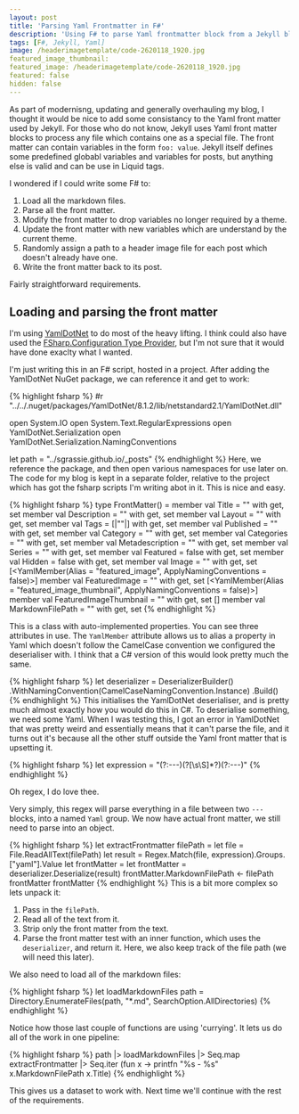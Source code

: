 ```yaml
---
layout: post
title: 'Parsing Yaml Frontmatter in F#'
description: 'Using F# to parse Yaml frontmatter block from a Jekyll blog using YamlDotNet'
tags: [F#, Jekyll, Yaml]
image: /headerimagetemplate/code-2620118_1920.jpg
featured_image_thumbnail: 
featured_image: /headerimagetemplate/code-2620118_1920.jpg
featured: false
hidden: false
---
```

As part of modernisng, updating and generally overhauling my blog, I thought it would be nice to add some consistancy to the Yaml front matter used by Jekyll. For those who do not know, Jekyll uses Yaml front matter blocks to process any file which contains one as a special file. The front matter can contain variables in the form `foo: value`. Jekyll itself defines some predefined globabl variables and variables for posts, but anything else is valid and can be use in Liquid tags.

I wondered if I could write some F# to:

1. Load all the markdown files.
2. Parse all the front matter.
3. Modify the front matter to drop variables no longer required by a theme.
4. Update the front matter with new variables which are understand by the current theme.
5. Randomly assign a path to a header image file for each post which doesn't already have one.
4. Write the front matter back to its post.

Fairly straightforward requirements.

## Loading and parsing the front matter
I'm using [YamlDotNet](https://github.com/aaubry/YamlDotNet) to do most of the heavy lifting. I think could also have used the [FSharp.Configuration Type Provider](https://fsprojects.github.io/FSharp.Configuration/YamlConfigProvider.html), but I'm not sure that it would have done exaclty what I wanted.

I'm just writing this in an F# script, hosted in a project. After adding the YamlDotNet NuGet package, we can reference it and get to work:

{% highlight fsharp %}
#r "../../.nuget/packages/YamlDotNet/8.1.2/lib/netstandard2.1/YamlDotNet.dll"

open System.IO
open System.Text.RegularExpressions
open YamlDotNet.Serialization
open YamlDotNet.Serialization.NamingConventions

let path = "../sgrassie.github.io/_posts"
{% endhighlight %}
Here, we reference the package, and then open various namespaces for use later on. The code for my blog is kept in a separate folder, relative to the project which has got the fsharp scripts I'm writing abot in it. This is nice and easy.

{% highlight fsharp %}
type FrontMatter() =
    member val Title = "" with get, set
    member val Description = "" with get, set
    member val Layout = "" with get, set
    member val Tags = [|""|] with get, set
    member val Published = "" with get, set
    member val Category = "" with get, set
    member val Categories = "" with get, set
    member val Metadescription = "" with get, set
    member val Series = "" with get, set
    member val Featured = false with get, set
    member val Hidden = false with get, set
    member val Image = "" with get, set
    [<YamlMember(Alias = "featured_image", ApplyNamingConventions = false)>]
    member val FeaturedImage = "" with get, set
    [<YamlMember(Alias = "featured_image_thumbnail", ApplyNamingConventions = false)>]
    member val FeaturedImageThumbnail = "" with get, set
    [<YamlIgnore>]
    member val MarkdownFilePath = "" with get, set
{% endhighlight %}

This is a class with auto-implemented properties. You can see three attributes in use. The `YamlMember` attribute allows us to alias a property in Yaml which doesn't follow the CamelCase convention we configured the deserialiser with. I think that a C# version of this would look pretty much the same.

{% highlight fsharp %}
let deserializer = DeserializerBuilder()
                     .WithNamingConvention(CamelCaseNamingConvention.Instance)
                     .Build()
{% endhighlight %}
This initialises the YamlDotNet deserialiser, and is pretty much almost exactly how you would do this in C#. To deserialise something, we need some Yaml. When I was testing this, I got an error in YamlDotNet that was pretty weird and essentially means that it can't parse the file, and it turns out it's because all the other stuff outside the Yaml front matter that is upsetting it.

{% highlight fsharp %}
let expression = "(?:---)(?<yaml>[\\s\\S]*?)(?:---)"
{% endhighlight %}

Oh regex, I do love thee.

Very simply, this regex will parse everything in a file between two `---` blocks, into a named `Yaml` group. We now have actual front matter, we still need to parse into an object.

{% highlight fsharp %}
let extractFrontmatter filePath =
    let file = File.ReadAllText(filePath)
    let result = Regex.Match(file, expression).Groups.["yaml"].Value
    let frontMatter =
        let frontMatter = deserializer.Deserialize<FrontMatter>(result)
        frontMatter.MarkdownFilePath <- filePath
        frontMatter
    frontMatter
{% endhighlight %}
This is a bit more complex so lets unpack it:
1. Pass in the `filePath`.
2. Read all of the text from it.
3. Strip only the front matter from the text.
4. Parse the front matter test with an inner function, which uses the `deserializer`, and return it. Here, we also keep track of the file path (we will need this later).

We also need to load all of the markdown files:

{% highlight fsharp %}
let loadMarkdownFiles path = Directory.EnumerateFiles(path, "*.md", SearchOption.AllDirectories) 
{% endhighlight %}

Notice how those last couple of functions are using 'currying'. It lets us do all of the work in one pipeline:

{% highlight fsharp %}
path |> loadMarkdownFiles |> Seq.map extractFrontmatter |> Seq.iter (fun x -> printfn "%s - %s" x.MarkdownFilePath x.Title)
{% endhighlight %}

This gives us a dataset to work with. Next time we'll continue with the rest of the requirements.